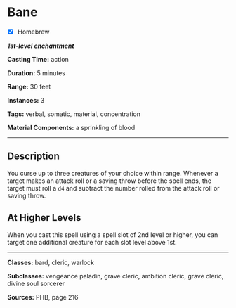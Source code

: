 # Bane

- [x] Homebrew

***1st-level enchantment***

**Casting Time:** action

**Duration:** 5 minutes

**Range:** 30 feet

**Instances:** 3

**Tags:** verbal, somatic, material, concentration

**Material Components:** a sprinkling of blood

---

## Description
You curse up to three creatures of your choice within range.
Whenever a target makes an attack roll or a saving throw before the spell ends, the target must roll a `d4` and subtract the number rolled from the attack roll or saving throw.

## At Higher Levels
When you cast this spell using a spell slot of 2nd level or higher, you can target one additional creature for each slot level above 1st.

---

**Classes:** bard, cleric, warlock

**Subclasses:** vengeance paladin, grave cleric, ambition cleric, grave cleric, divine soul sorcerer

**Sources:** PHB, page 216

<!-- QA Pass Needed -->
